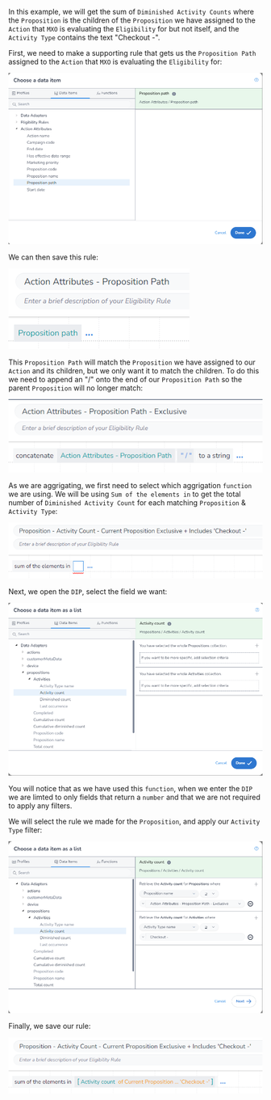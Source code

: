 In this example, we will get the sum of `Diminished Activity Counts` where the `Proposition` is the children of the `Proposition` we have assigned to the `Action` that `MXO` is evaluating the `Eligibility` for but not itself, and the `Activity Type` contains the text "Checkout -".

First, we need to make a supporting rule that gets us the `Proposition Path` assigned to the `Action` that `MXO` is evaluating the `Eligibility` for:

![alt text](image_1.png)

We can then save this rule:

![alt text](image_2.png)

This `Proposition Path` will match the `Proposition` we have assigned to our `Action` and its children, but we only want it to match the children. To do this we need to append an "/" onto the end of our `Proposition Path` so the parent `Proposition` will no longer match:

![alt text](image_3.png)

As we are aggrigating, we first need to select which aggrigation `function` we are using. We will be using `Sum of the elements in` to get the total number of `Diminished Activity Count` for each matching `Proposition` & `Activity Type`:

![](image_4.png)

Next, we open the `DIP`, select the field we want:

![](image_5.png)

You will notice that as we have used this `function`, when we enter the `DIP` we are limted to only fields that return a `number` and that we are not required to apply any filters.

We will select the rule we made for the `Proposition`, and apply our `Activity Type` filter:

![](image_6.png)

Finally, we save our rule:

![](image_7.png)